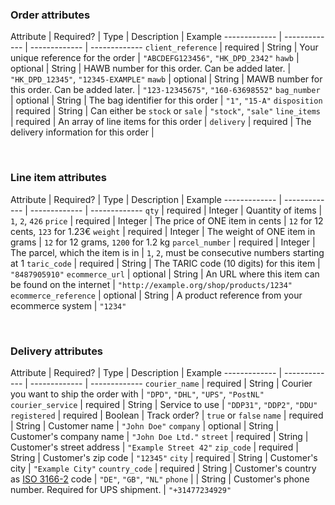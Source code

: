 ### Order attributes

Attribute | Required? | Type | Description | Example
------------- | ------------- | ------------- | -------------
`client_reference` | required | String | Your unique reference for the order | `"ABCDEFG123456"`, `"HK_DPD_2342"`
`hawb` | optional | String | HAWB number for this order. Can be added later. | `"HK_DPD_12345"`, `"12345-EXAMPLE"`
`mawb` | optional | String | MAWB number for this order. Can be added later. | `"123-12345675"`, `"160-63698552"`
`bag_number` | optional | String | The bag identifier for this order | `"1"`, `"15-A"`
`disposition` | required | String | Can either be `stock` or `sale` | `"stock"`, `"sale"`
`line_items` | required | An array of line items for this order | 
`delivery` | required | The delivery information for this order |

    
   

### Line item attributes

Attribute | Required? | Type | Description | Example
------------- | ------------- | ------------- | -------------
`qty` | required | Integer | Quantity of items | `1`, `2`, `426`
`price` | required | Integer | The price of ONE item in cents | `12` for 12 cents, `123` for 1.23€
`weight` | required | Integer | The weight of ONE item in grams | `12` for 12 grams, `1200` for 1.2 kg
`parcel_number` | required | Integer | The parcel, which the item is in | `1`, `2`, must be consecutive numbers starting at 1
`taric_code` | required | String |  The TARIC code (10 digits) for this item | `"8487905910"`
`ecommerce_url` | optional | String | An URL where this item can be found on the internet | `"http://example.org/shop/products/1234"`
`ecommerce_reference` | optional | String | A product reference from your ecommerce system | `"1234"`

    
   

### Delivery attributes

Attribute | Required? | Type | Description | Example
------------- | ------------- | ------------- | -------------
`courier_name` | required | String | Courier you want to ship the order with | `"DPD"`, `"DHL"`, `"UPS"`, `"PostNL"`
`courier_service` | required | String | Service to use | `"DDP31"`, `"DDP2"`, `"DDU"`
`registered` | required | Boolean | Track order? | `true` or `false`
`name` | required | String | Customer name | `"John Doe"`
`company` | optional | String | Customer's company name | `"John Doe Ltd."`
`street` | required | String | Customer's street address | `"Example Street 42"`
`zip_code` | required | String | Customer's zip code | `"12345"`
`city` | required | String | Customer's city | `"Example City"`
`country_code` | required | String | Customer's country as [ISO 3166-2](https://en.wikipedia.org/wiki/ISO_3166-2) code | `"DE"`, `"GB"`, `"NL"`
`phone` | | String | Customer's phone number. Required for UPS shipment. | `"+31477234929"`


